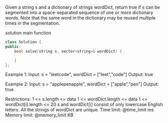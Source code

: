 Given a string s and a dictionary of strings wordDict, return true if s can be segmented into a space-separated sequence of one or more dictionary words.
Note that the same word in the dictionary may be reused multiple times in the segmentation.

solution main function
```cpp
class Solution {
public:
    bool solve(string s, vector<string>& wordDict) {

    }
};
```

Example 1:
Input: s = "leetcode", wordDict = ["leet","code"]
Output: true

Example 2:
Input: s = "applepenapple", wordDict = ["apple","pen"]
Output: true


Restrictions:
1 <= s.length <= data
1 <= wordDict.length <= data
1 <= wordDict[i].length <= 20
s and wordDict[i] consist of only lowercase English letters.
All the strings of wordDict are unique.
Time limit: @time_limit ms
Memory limit: @memory_limit KB